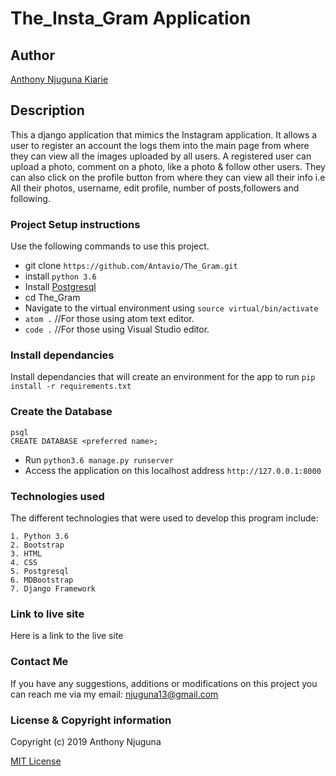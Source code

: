 # The_Insta_Gram Application

## Author
[Anthony Njuguna Kiarie](https://github.com/Antavio)

## Description
This a django application that mimics the Instagram application. It allows a user to register an account the logs them into the main page from where they can view all the images uploaded by all users. A registered user can upload a photo, comment on a photo, like a photo & follow other users.
They can also click on the profile button from where they can view all their info i.e All their photos, username, edit profile, number of posts,followers and following.

### Project Setup instructions
Use the following commands to use this project.
- git clone `https://github.com/Antavio/The_Gram.git`
- install `python 3.6`
- Install [Postgresql](https://www.postgresql.org/download/)
- cd The_Gram
- Navigate to the virtual environment using `source virtual/bin/activate`
- `atom .`  //For those using atom text editor.
- `code .`  //For those using Visual Studio editor.


### Install dependancies
Install dependancies that will create an environment for the app to run `pip install -r requirements.txt`

### Create the Database
```
psql
CREATE DATABASE <preferred name>;
```
- Run `python3.6 manage.py runserver`
- Access the application on this localhost address `http://127.0.0.1:8000`

### Technologies used
The different technologies that were used to develop this program include:
```
1. Python 3.6 
2. Bootstrap
3. HTML
4. CSS
5. Postgresql
6. MDBootstrap
7. Django Framework
```

### Link to live site
Here is a link to the live site 
### Contact Me
If you have any suggestions, additions or modifications on this project you can reach me via my email: njuguna13@gmail.com

### License  & Copyright information
Copyright (c) 2019 Anthony Njuguna

[MIT License](./LICENSE)
